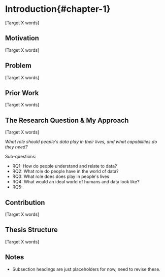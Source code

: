 Introduction{#chapter-1}
=======================
[Target X words]

Motivation
-------------------------------------------
[Target X words]


Problem
-------------------------------------------
[Target X words]


Prior Work
-------------------------
[Target X words]


The Research Question & My Approach
---------------------
[Target X words]

*What role should people's data play in their lives, and what capabilities do they need?*

Sub-questions:

- RQ1: How do people understand and relate to data?
- RQ2: What role do people have in the world of data?
- RQ3: What role does does play in people's lives
- RQ4: What would an ideal world of humans and data look like?
- RQ5:


Contribution
-----------
[Target X words]



Thesis Structure
----------------
[Target X words]


Notes
-----

- Subsection headings are just placeholders for now, need to revise these.
